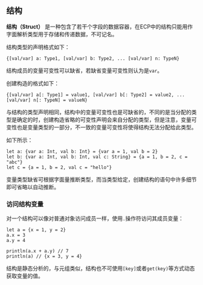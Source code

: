 ## 结构

**结构（Struct）** 是一种包含了若干个字段的数据容器，在ECP中的结构只能用作字面解析类型用于存储和传递数据，不可记名。

结构类型的声明格式如下：

```ecs
{[val/var] a: Type1, [val/var] b: Type2, ... [val/var] n: TypeN}
```

结构成员的变量可变性可以缺省，若缺省变量可变性则认为是`var`。

创建构造的格式如下：

```ecs
{[val/var] a[: Type1] = value1, [val/var] b[: Type2] = value2, ... [val/var] n[: TypeN] = valueN}
```

与结构的类型声明相同，结构中的变量可变性也是可缺省的，不同的是当分配的类型是确定的时，创建构造省略的可变性声明会来自分配的类型，但是注意，变量可变性也是变量类型的一部分，不一致的变量可变性将使得结构无法分配给此类型。

如下所示：

```ecs
let a: {var a: Int, val b: Int} = {var a = 1, val b = 2}
let b: {var a: Int, val b: Int, val c: String} = {a = 1, b = 2, c = "abc"}
let c = {a = 1, b = 2, val c = "hello"}
```

变量类型缺省可根据字面量推断类型，而当类型给定，创建结构的语句中许多细节即可省略以自动推断。

### 访问结构变量

对一个结构可以像对普通对象访问成员一样，使用`.`操作符访问其成员变量：

```ecs
let a = {x = 1, y = 2}
a.x = 3
a.y = 4

println(a.x + a.y) // 7
println(a) // {x = 3, y = 4}
```

结构是静态分析的，与元组类似，结构也不可使用`[key]`或者`get(key)`等方式动态获取变量的值。
